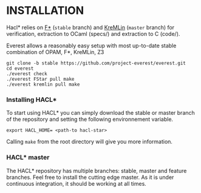 # INSTALLATION

Hacl* relies on [F*](https://github.com/FStarLang/FStar) (`stable` branch) and
[KreMLin](https://github.com/FStarLang/kremlin) (`master` branch) for verification,
extraction to OCaml (specs/) and extraction to C (code/).

Everest allows a reasonably easy setup with most up-to-date stable
combination of OPAM, F*, KreMLin, Z3
```
git clone -b stable https://github.com/project-everest/everest.git
cd everest
./everest check
./everest FStar pull make
./everest kremlin pull make
```

### Installing HACL*

To start using HACL* you can simply download the stable or master
branch of the repository and setting the following environnement variable.

```
export HACL_HOME= <path-to hacl-star>
```

Calling `make` from the root directory will give you more information.


### HACL* master

The HACL* repository has multiple branches: stable, master and
feature branches. Feel free to install the cutting edge master.
As it is under continuous integration, it should be working at
all times.
